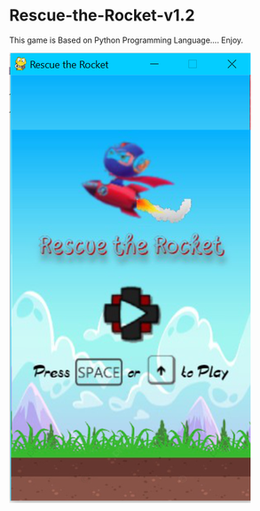 # Rescue-the-Rocket-v1.2
This game is Based on Python Programming Language.... Enjoy.

![Screenshot](https://github.com/RohitRai300/Rescue-the-Rocket-v1.2/blob/main/GamePlay_ScreenShots/Screenshot%20(829).png)  
